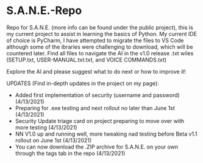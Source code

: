 # S.A.N.E.-Repo
Repo for S.A.N.E. (more info can be found under the public project), this is my current project to assist in learning the basics of Python. My current IDE of choice is PyCharm, I have attempted to migrate the files to VS Code although some of the ibraries were challenging to download, which will be countered later. Find all files to navigate the AI in the v1.0 release .txt wiles (SETUP.txt, USER-MANUAL.txt.txt, and VOICE COMMANDS.txt)

Explore the AI and please suggest what to do next or how to improve it!




UPDATES (Find in-depth updates in the project on my page):
- Added first implementation of security (username and password) (4/13/2021)
- Preparing for .exe testing and next rollout no later than June 1st (4/13/2021)
- Security Update triage card on project preparing to move over with more testing (4/13/2021)
- NN V1.0 up and running well, more tweaking nad testing before Beta v1.1 rollout on June 1st (4/13/2021)
- You can now download the .ZIP archive for S.A.N.E. on your own through the tags tab in the repo (4/13/2021)
